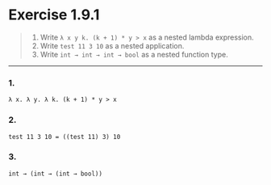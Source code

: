 # Exercise 1.9.1

> 1. Write `λ x y k. (k + 1) * y > x` as a nested lambda expression.
> 2. Write `test 11 3 10` as a nested application.
> 3. Write `int → int → int → bool` as a nested function type.

---

### 1.

`λ x. λ y. λ k. (k + 1) * y > x`

### 2.

`test 11 3 10 = ((test 11) 3) 10`

### 3.

`int → (int → (int → bool))`
